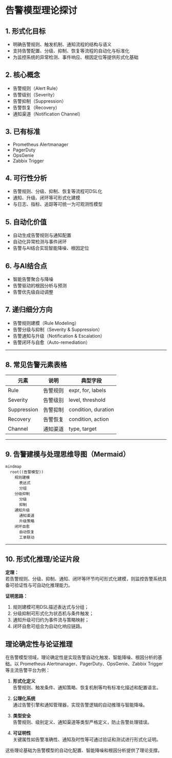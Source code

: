 # 告警模型理论探讨

## 1. 形式化目标

- 明确告警规则、触发机制、通知流程的结构与语义
- 支持告警配置、分级、抑制、恢复等流程的自动化与标准化
- 为监控系统的异常检测、事件响应、根因定位等提供形式化基础

## 2. 核心概念

- 告警规则（Alert Rule）
- 告警级别（Severity）
- 告警抑制（Suppression）
- 告警恢复（Recovery）
- 通知渠道（Notification Channel）

## 3. 已有标准

- Prometheus Alertmanager
- PagerDuty
- OpsGenie
- Zabbix Trigger

## 4. 可行性分析

- 告警规则、分级、抑制、恢复等流程可DSL化
- 通知、升级、闭环等可形式化建模
- 与日志、指标、追踪等可统一为可观测性模型

## 5. 自动化价值

- 自动生成告警规则与通知配置
- 自动化异常检测与事件闭环
- 告警与AI结合实现智能降噪、根因定位

## 6. 与AI结合点

- 智能告警聚合与降噪
- 告警驱动的根因分析与预测
- 告警优先级自动调整

## 7. 递归细分方向

- 告警规则建模（Rule Modeling）
- 告警分级与抑制（Severity & Suppression）
- 告警通知与升级（Notification & Escalation）
- 告警闭环与自愈（Auto-remediation）

---

## 8. 常见告警元素表格

| 元素         | 说明           | 典型字段                |
|--------------|----------------|-------------------------|
| Rule         | 告警规则       | expr, for, labels       |
| Severity     | 告警级别       | level, threshold        |
| Suppression  | 告警抑制       | condition, duration     |
| Recovery     | 告警恢复       | condition, action       |
| Channel      | 通知渠道       | type, target            |

---

## 9. 告警建模与处理思维导图（Mermaid）

```mermaid
mindmap
  root((告警模型))
    规则建模
      表达式
      分组
    分级抑制
      分级
      抑制
    通知升级
      通知渠道
      升级策略
    闭环自愈
      自动恢复
      工单联动
```

---

## 10. 形式化推理/论证片段

**定理：**  
若告警规则、分级、抑制、通知、闭环等环节均可形式化建模，则监控告警系统具备可验证性与可自动化推理能力。

**证明思路：**  

1. 规则建模可用DSL描述表达式与分组；
2. 分级抑制可形式化为状态机与条件触发；
3. 通知升级可归约为事件流与策略映射；
4. 闭环自愈可组合为自动化响应链路。

## 理论确定性与论证推理

在告警模型领域，理论确定性是实现告警自动化触发、智能降噪、根因分析的基础。以 Prometheus Alertmanager、PagerDuty、OpsGenie、Zabbix Trigger 等主流告警平台为例：

1. **形式化定义**  
   告警规则、触发条件、通知策略、恢复机制等均有标准化描述和配置语言。

2. **公理化系统**  
   通过告警引擎和通知管理器，实现告警逻辑的自动推理与智能降噪。

3. **类型安全**  
   告警规则、级别定义、通知渠道等类型严格定义，防止告警处理错误。

4. **可证明性**  
   关键属性如告警准确性、通知及时性等可通过验证和测试进行形式化证明。

这些理论基础为告警模型的自动化配置、智能降噪和根因分析提供了理论支撑。
